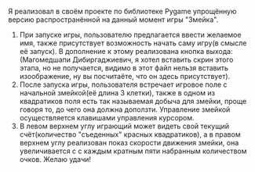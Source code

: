 Я реализовал в своём проекте по библиотеке Pygame упрощённую версию распространённой на данный момент игры "Змейка".
1) При запуске игры, пользователю предлагается ввести желаемое имя, также присутствует возможность начать саму игру(в смысле её запуск). В дополнение к этому реализована кнопка выхода:
(Магомедшапи Дибиргаджиевич, я хотел вставить скрин этого этапа, но не получается, видимо в этот файл нельзя вставить изоображение, ну вы посчитаёте, что он здесь присутствует).
2) После запуска игры, пользователя встречает игровое поле с начальной змейкой(её длина 3 клетки), также в одном из квадратиков поля есть так называемая добыча для змейки, проще говоря то, до чего она должна доползти.
Управление змейкой осуществляется клавишами управления курсором.
3) В левом верхнем углу играющий может видеть свой текущий счёт(количество "съеденных" красных квадратиков), а в правом верхнем углу реализован показ скорости движения змейки, она увеличивается с с каждым кратным пяти набранным количеством очков.
Желаю удачи!
